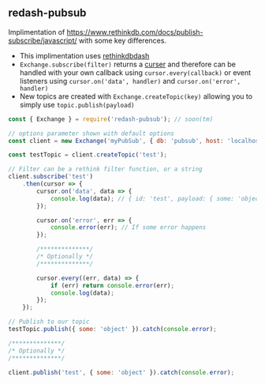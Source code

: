 ## redash-pubsub

Implimentation of https://www.rethinkdb.com/docs/publish-subscribe/javascript/ with some key differences.

* This implimentation uses [rethinkdbdash](https://github.com/neumino/rethinkdbdash)
* `Exchange.subscribe(filter)` returns a [curser](https://www.rethinkdb.com/docs/changefeeds/javascript/) and therefore can be handled with your own callback using `cursor.every(callback)` or event listeners using `cursor.on('data', handler)` and `cursor.on('error', handler)`
* New topics are created with `Exchange.createTopic(key)` allowing you to simply use `topic.publish(payload)`

```javascript
const { Exchange } = require('redash-pubsub'); // soon(tm)

// options parameter shown with default options
const client = new Exchange('myPubSub', { db: 'pubsub', host: 'localhost', port: 28015 }); 

const testTopic = client.createTopic('test');

// Filter can be a rethink filter function, or a string
client.subscribe('test')
    .then(cursor => {
        cursor.on('data', data => {
            console.log(data); // { id: 'test', payload: { some: 'object' }, updatedOn: dateObject }
        });

        cursor.on('error', err => {
            console.error(err); // If some error happens
        });

        /**************/
        /* Optionally */
        /**************/

        cursor.every((err, data) => {
            if (err) return console.error(err);
            console.log(data);
        });
    });

// Publish to our topic
testTopic.publish({ some: 'object' }).catch(console.error);

/**************/
/* Optionally */
/**************/

client.publish('test', { some: 'object' }).catch(console.error);
```